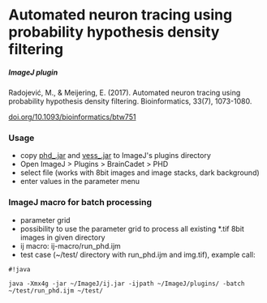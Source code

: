 # Automated neuron tracing using probability hypothesis density filtering #
##### ImageJ plugin #####

Radojević, M., & Meijering, E. (2017). Automated neuron tracing using probability hypothesis density filtering. Bioinformatics, 33(7), 1073-1080.

[doi.org/10.1093/bioinformatics/btw751](https://doi.org/10.1093/bioinformatics/btw751)

### Usage ###
* copy [phd_.jar](https://github.com/miroslavradojevic/phd/releases/download/1.0.0/phd_1.0.0.jar) and [vess_.jar](https://github.com/miroslavradojevic/vess/releases/download/1.0.0/vess_1.0.0.jar) to ImageJ's plugins directory
* Open ImageJ > Plugins > BrainCadet > PHD
* select file (works with 8bit images and image stacks, dark background)
* enter values in the parameter menu

### ImageJ macro for batch processing ###
* parameter grid 
* possibility to use the parameter grid to process all existing *.tif 8bit images in given directory 
* ij macro: ij-macro/run_phd.ijm
* test case (~/test/ directory with run_phd.ijm and img.tif), example call: 
```
#!java

java -Xmx4g -jar ~/ImageJ/ij.jar -ijpath ~/ImageJ/plugins/ -batch ~/test/run_phd.ijm ~/test/
```

